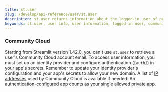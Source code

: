 ```yaml
---
title: st.user
slug: /develop/api-reference/user/st.user
description: st.user returns information about the logged-in user of private apps on Streamlit Community Cloud.
keywords: st.user, user info, user information, logged-in user, community cloud user, user data, user details, user profile, user session info
---
```


<Autofunction function="streamlit.user" oldName="streamlit.experimental_user" />

### Community Cloud

Starting from Streamlit version 1.42.0, you can't use `st.user` to retrieve a user's Community Cloud account email. To access user information, you must set up an identity provider and configure authentication (`[auth]`) in your app's secrets. Remember to update your identity provider's configuration and your app's secrets to allow your new domain. A list of [IP addresses](/deploy/streamlit-community-cloud/status#ip-addresses) used by Community Cloud is available if needed. An authentication-configured app counts as your single allowed private app.

<Autofunction function="streamlit.user.to_dict" oldName="streamlit.experimental_user.to_dict" />
